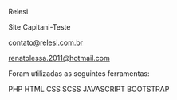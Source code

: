 Relesi

Site Capitani-Teste

contato@relesi.com.br

renatolessa.2011@hotmail.com

Foram utilizadas as seguintes ferramentas:


PHP
HTML
CSS
SCSS
JAVASCRIPT
BOOTSTRAP

